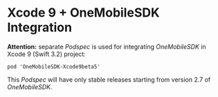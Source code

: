 # Xcode 9 + OneMobileSDK Integration

**Attention:** separate *Podspec* is used for integrating *OneMobileSDK* in Xcode 9 (Swift 3.2) project:

```pod 'OneMobileSDK-Xcode9beta5'```

This *Podspec* will have only stable releases starting from version 2.7 of *OneMobileSDK*.
